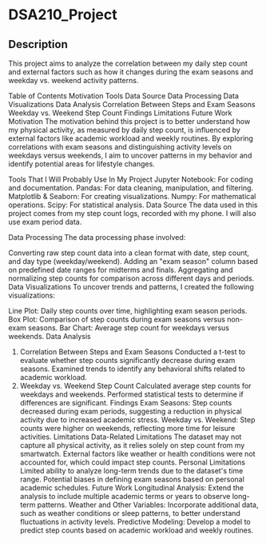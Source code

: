 # DSA210_Project

## Description
This project aims to analyze the correlation between my daily step count and external factors such as how it changes during the exam seasons and weekday vs. weekend activity patterns.

Table of Contents
Motivation
Tools
Data Source
Data Processing
Data Visualizations
Data Analysis
Correlation Between Steps and Exam Seasons
Weekday vs. Weekend Step Count
Findings
Limitations
Future Work
Motivation
The motivation behind this project is to better understand how my physical activity, as measured by daily step count, is influenced by external factors like academic workload and weekly routines. By exploring correlations with exam seasons and distinguishing activity levels on weekdays versus weekends, I aim to uncover patterns in my behavior and identify potential areas for lifestyle changes.

Tools That I Will Probably Use In My Project
Jupyter Notebook: For coding and documentation.
Pandas: For data cleaning, manipulation, and filtering.
Matplotlib & Seaborn: For creating visualizations.
Numpy: For mathematical operations.
Scipy: For statistical analysis.
Data Source
The data used in this project comes from my step count logs, recorded with my phone. I will also use exam period data.

Data Processing
The data processing phase involved:

Converting raw step count data into a clean format with date, step count, and day type (weekday/weekend).
Adding an "exam season" column based on predefined date ranges for midterms and finals.
Aggregating and normalizing step counts for comparison across different days and periods.
Data Visualizations
To uncover trends and patterns, I created the following visualizations:

Line Plot: Daily step counts over time, highlighting exam season periods.
Box Plot: Comparison of step counts during exam seasons versus non-exam seasons.
Bar Chart: Average step count for weekdays versus weekends.
Data Analysis
1. Correlation Between Steps and Exam Seasons
Conducted a t-test to evaluate whether step counts significantly decrease during exam seasons.
Examined trends to identify any behavioral shifts related to academic workload.
2. Weekday vs. Weekend Step Count
Calculated average step counts for weekdays and weekends.
Performed statistical tests to determine if differences are significant.
Findings
Exam Seasons: Step counts decreased during exam periods, suggesting a reduction in physical activity due to increased academic stress.
Weekday vs. Weekend: Step counts were higher on weekends, reflecting more time for leisure activities.
Limitations
Data-Related Limitations
The dataset may not capture all physical activity, as it relies solely on step count from my smartwatch.
External factors like weather or health conditions were not accounted for, which could impact step counts.
Personal Limitations
Limited ability to analyze long-term trends due to the dataset's time range.
Potential biases in defining exam seasons based on personal academic schedules.
Future Work
Longitudinal Analysis: Extend the analysis to include multiple academic terms or years to observe long-term patterns.
Weather and Other Variables: Incorporate additional data, such as weather conditions or sleep patterns, to better understand fluctuations in activity levels.
Predictive Modeling: Develop a model to predict step counts based on academic workload and weekly routines.
